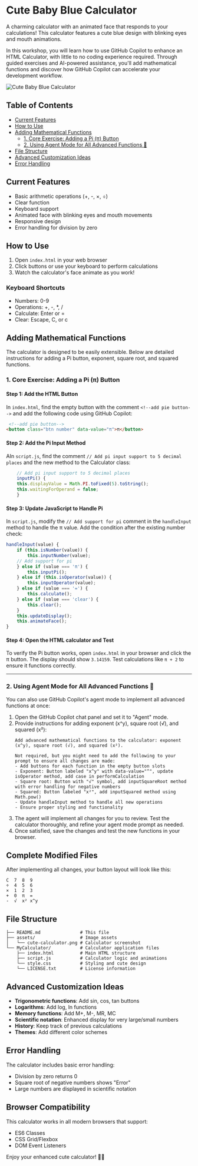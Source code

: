 # Cute Baby Blue Calculator

A charming calculator with an animated face that responds to your calculations! This calculator features a cute blue design with blinking eyes and mouth animations.

In this workshop, you will learn how to use GitHub Copilot to enhance an HTML Calculator, with little to no coding experience required. Through guided exercises and AI-powered assistance, you'll add mathematical functions and discover how GitHub Copilot can accelerate your development workflow.

![Cute Baby Blue Calculator](./assets/cute-calculator.png)


## Table of Contents
- [Current Features](#current-features)
- [How to Use](#how-to-use)
- [Adding Mathematical Functions](#adding-mathematical-functions)
    - [1. Core Exercise: Adding a Pi (π) Button](#1-core-exercise-adding-a-pi-π-button)
    - [2. Using Agent Mode for All Advanced Functions 🤖](#2-using-agent-mode-for-all-advanced-functions-🤖)
- [File Structure](#file-structure)
- [Advanced Customization Ideas](#advanced-customization-ideas)
- [Error Handling](#error-handling)


## Current Features

- Basic arithmetic operations (+, -, ×, ÷)
- Clear function
- Keyboard support
- Animated face with blinking eyes and mouth movements
- Responsive design
- Error handling for division by zero

## How to Use

1. Open `index.html` in your web browser
2. Click buttons or use your keyboard to perform calculations
3. Watch the calculator's face animate as you work!

### Keyboard Shortcuts
- Numbers: 0-9
- Operations: +, -, *, /
- Calculate: Enter or =
- Clear: Escape, C, or c

## Adding Mathematical Functions

The calculator is designed to be easily extensible. Below are detailed instructions for adding a Pi button, exponent, square root, and squared functions.

### 1. Core Exercise: Adding a Pi (π) Button

#### Step 1: Add the HTML Button
In `index.html`, find the empty button with the comment `<!--add pie button-->` and add the following code using GitHub Copilot:

```html
 <!--add pie button-->
<button class="btn number" data-value="π">π</button>
```

#### Step 2: Add the Pi Input Method
AIn `script.js`, find the comment `// Add pi input support to 5 decimal places` and the new method to the Calculator class:

```javascript
    // Add pi input support to 5 decimal places
    inputPi() {
    this.displayValue = Math.PI.toFixed(5).toString();
    this.waitingForOperand = false;
    }
```

#### Step 3: Update JavaScript to Handle Pi
In `script.js`, modify the `// Add support for pi` comment in the `handleInput` method to handle the π value. Add the condition after the existing number check:

```javascript
handleInput(value) {
    if (this.isNumber(value)) {
        this.inputNumber(value);
    // Add support for pi
    } else if (value === 'π') {
        this.inputPi();
    } else if (this.isOperator(value)) {
        this.inputOperator(value);
    } else if (value === '=') {
        this.calculate();
    } else if (value === 'clear') {
        this.clear();
    }
    this.updateDisplay();
    this.animateFace();
}
```

#### Step 4: Open the HTML calculator and Test
To verify the Pi button works, open `index.html` in your browser and click the π button. The display should show `3.14159`. Test calculations like `π + 2` to ensure it functions correctly.

---
### 2. Using Agent Mode for All Advanced Functions 🤖
You can also use GitHub Copilot's agent mode to implement all advanced functions at once:

1. Open the GitHub Copilot chat panel and set it to "Agent" mode.
2. Provide instructions for adding exponent (x^y), square root (√), and squared (x²):
   ```
   Add advanced mathematical functions to the calculator: exponent (x^y), square root (√), and squared (x²). 
   
   Not required, but you might need to add the following to your prompt to ensure all changes are made:
   - Add buttons for each function in the empty button slots
   - Exponent: Button labeled "x^y" with data-value="^", update isOperator method, add case in performCalculation
   - Square root: Button with "√" symbol, add inputSquareRoot method with error handling for negative numbers
   - Squared: Button labeled "x²", add inputSquared method using Math.pow()
   - Update handleInput method to handle all new operations
   - Ensure proper styling and functionality
   ```
3. The agent will implement all changes for you to review. Test the calculator thoroughly, and refine your agent mode prompt as needed.
4. Once satisfied, save the changes and test the new functions in your browser.

## Complete Modified Files

After implementing all changes, your button layout will look like this:

```
C  7  8  9
÷  4  5  6
×  1  2  3
+  0  π  =
-  √  x² x^y
```

## File Structure

```
├── README.md               # This file
├── assets/                 # Image assets
│   └── cute-calculator.png # Calculator screenshot
└── MyCalculator/           # Calculator application files
    ├── index.html          # Main HTML structure
    ├── script.js           # Calculator logic and animations
    └── style.css           # Styling and cute design
    └── LICENSE.txt         # License information
```

## Advanced Customization Ideas

- **Trigonometric functions**: Add sin, cos, tan buttons
- **Logarithms**: Add log, ln functions
- **Memory functions**: Add M+, M-, MR, MC
- **Scientific notation**: Enhanced display for very large/small numbers
- **History**: Keep track of previous calculations
- **Themes**: Add different color schemes

## Error Handling

The calculator includes basic error handling:
- Division by zero returns 0
- Square root of negative numbers shows "Error"
- Large numbers are displayed in scientific notation

## Browser Compatibility

This calculator works in all modern browsers that support:
- ES6 Classes
- CSS Grid/Flexbox
- DOM Event Listeners

Enjoy your enhanced cute calculator! 🧮✨